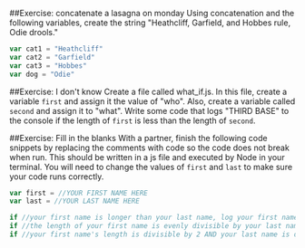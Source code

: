##Exercise: concatenate a lasagna on monday
Using concatenation and the following variables, create the string "Heathcliff, Garfield, and Hobbes rule, Odie drools."

```js
var cat1 = "Heathcliff"
var cat2 = "Garfield"
var cat3 = "Hobbes"
var dog = "Odie"
```

##Exercise: I don't know
Create a file called what_if.js. In this file, create a variable ```first``` and assign it the value of "who". Also, create a variable called ```second``` and assign it to "what". Write some code that logs "THIRD BASE" to the console if the length of ```first``` is less than the length of ```second```.

##Exercise: Fill in the blanks
With a partner, finish the following code snippets by replacing the comments with code so the code does not break when run. This should be written in a js file and executed by Node in your terminal. You will need to change the values of ```first``` and ```last``` to make sure your code runs correctly.

```js
var first = //YOUR FIRST NAME HERE
var last = //YOUR LAST NAME HERE

if //your first name is longer than your last name, log your first name, otherwise log your last name
if //the length of your first name is evenly divisible by your last name, log "what are the odds", otherwise log "Never tell me the odds!"
if //your first name's length is divisible by 2 AND your last name is divisible by 2, log "Even Steven!", otherwise log "How odd!"
```

